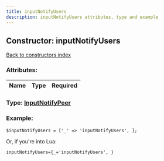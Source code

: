 ```yaml
---
title: inputNotifyUsers
description: inputNotifyUsers attributes, type and example
---
```

## Constructor: inputNotifyUsers  
[Back to constructors index](index.md)



### Attributes:

| Name     |    Type       | Required |
|----------|:-------------:|---------:|



### Type: [InputNotifyPeer](../types/InputNotifyPeer.md)


### Example:

```
$inputNotifyUsers = ['_' => 'inputNotifyUsers', ];
```  

Or, if you're into Lua:  


```
inputNotifyUsers={_='inputNotifyUsers', }

```


